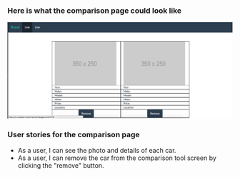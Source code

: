 ### Here is what the comparison page could look like
![hello](./vct-page.png)

### User stories for the comparison page
* As a user, I can see the photo and details of each car.
* As a user, I can remove the car from the comparison tool screen by clicking the "remove" button.
